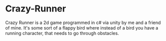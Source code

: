 # Crazy-Runner
Crazy Runner is a 2d game programmed in c# via unity by me and a friend of mine. It's some sort of a flappy bird where instead of a bird you have a running character,
that needs to go through obstacles.
